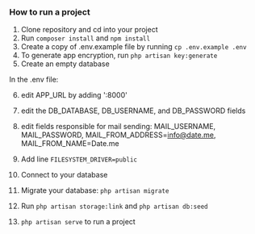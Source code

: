### How to run a project
1. Clone repository and cd into your project
3. Run ```composer install``` and ```npm install```
4. Create a copy of .env.example file by running ```cp .env.example .env```
5. To generate app encryption, run ```php artisan key:generate```
6. Create an empty database

In the .env file:

6. edit APP_URL by adding ':8000'
7. edit the DB_DATABASE, DB_USERNAME, and DB_PASSWORD fields
8. edit fields responsible for mail sending: MAIL_USERNAME, MAIL_PASSWORD, MAIL_FROM_ADDRESS=info@date.me, MAIL_FROM_NAME=Date.me
9. Add line ```FILESYSTEM_DRIVER=public```

10. Connect to your database
11. Migrate your database: ```php artisan migrate```
12. Run ```php artisan storage:link``` and ```php artisan db:seed```
13. ```php artisan serve``` to run a project
